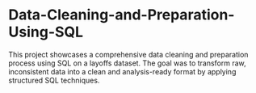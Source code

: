 # Data-Cleaning-and-Preparation-Using-SQL
This project showcases a comprehensive data cleaning and preparation process using SQL on a layoffs dataset. The goal was to transform raw, inconsistent data into a clean and analysis-ready format by applying structured SQL techniques. 
